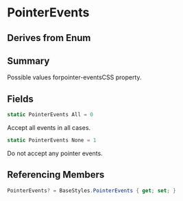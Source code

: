 # PointerEvents

## Derives from Enum

## Summary

Possible values forpointer-eventsCSS property.
## Fields

```c#
static PointerEvents All = 0
```
Accept all events in all cases.
```c#
static PointerEvents None = 1
```
Do not accept any pointer events.
## Referencing Members

```c#
PointerEvents? = BaseStyles.PointerEvents { get; set; } 
```
